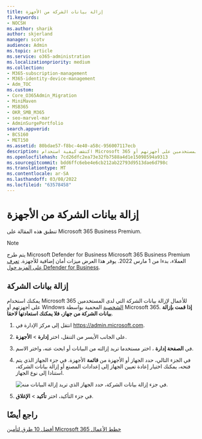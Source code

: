 ```yaml
---
title: إزالة بيانات الشركة من الأجهزة
f1.keywords:
- NOCSH
ms.author: sharik
author: skjerland
manager: scotv
audience: Admin
ms.topic: article
ms.service: o365-administration
ms.localizationpriority: medium
ms.collection:
- M365-subscription-management
- M365-identity-device-management
- Adm_TOC
ms.custom:
- Core_O365Admin_Migration
- MiniMaven
- MSB365
- OKR_SMB_M365
- seo-marvel-mar
- AdminSurgePortfolio
search.appverid:
- BCS160
- MET150
ms.assetid: 80bdae57-f8bc-4e40-a58c-956007117ecb
description: اكتشف كيفية استخدام Microsoft 365 للأعمال لإزالة بيانات الشركة التي لدى المستخدمين على أجهزتهم أو Windows الكمبيوتر الشخصي.
ms.openlocfilehash: 7cd26dfc2ea73e32fb7588a4d1e15098594a9313
ms.sourcegitcommit: bdd6ffc6ebe4e6cb212ab22793d9513dae6d798c
ms.translationtype: MT
ms.contentlocale: ar-SA
ms.lasthandoff: 03/08/2022
ms.locfileid: "63578458"
---
```

# <a name="remove-company-data-from-devices"></a>إزالة بيانات الشركة من الأجهزة

تنطبق هذه المقالة على Microsoft 365 Business Premium.

> [!NOTE]
> يتم طرح Microsoft Defender for Business Microsoft 365 Business Premium العملاء، بدءا من 1 مارس 2022. يوفر هذا العرض ميزات أمان إضافية للأجهزة. [تعرف على المزيد حول Defender for Business](../../security/defender-business/mdb-overview.md).

## <a name="remove-company-data"></a>إزالة بيانات الشركة

يمكنك استخدام Microsoft 365 للأعمال لإزالة بيانات الشركة التي لدى المستخدمين على أجهزتهم أو Windows [الشخصية](protection-settings-for-windows-10-devices.md) المحمية بواسطة Microsoft 365.[](app-protection-settings-for-android-and-ios.md) **إذا قمت بإزالة بيانات الشركة من جهاز، فلا يمكنك استعادتها لاحقا**. 
  
1. انتقل إلى مركز الإدارة في <a href="https://go.microsoft.com/fwlink/p/?linkid=837890" target="_blank">https://admin.microsoft.com</a>.
    
2. على الجانب الأيسر من التنقل، اختر **إدارة**  \> **الأجهزة**.
  
3. في **الصفحة إدارة** ، اختر مستخدما تريد إزالته من البيانات أو ابحث عنه، واختر الاسم. 
    
4. في الجزء التالي، حدد الجهاز أو الأجهزة من **قائمة** الأجهزة. في جزء الجهاز الذي يتم فتحه، يمكنك اختيار إعادة تعيين الجهاز إلى إعدادات المصنع أو إزالة بيانات الشركة، استنادا إلى نوع الجهاز. 
    
    ![في جزء إزالة بيانات الشركة، حدد الجهاز الذي تريد إزالة البيانات منه.](../../media/resetorremove.png)
  
5. في جزء التأكيد، اختر **تأكيد** \> **الإغلاق**.
    

## <a name="see-also"></a>راجع أيضًا

[أفضل 10 طرق لتأمين Microsoft 365 خطط الأعمال](../security-and-compliance/secure-your-business-data.md)